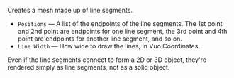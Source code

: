 Creates a mesh made up of line segments. 

   - `Positions` — A list of the endpoints of the line segments. The 1st point and 2nd point are endpoints for one line segment, the 3rd point and 4th point are endpoints for another line segment, and so on. 
   - `Line Width` — How wide to draw the lines, in Vuo Coordinates.  

Even if the line segments connect to form a 2D or 3D object, they're rendered simply as line segments, not as a solid object. 
